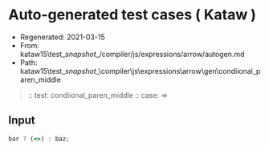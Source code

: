 # Auto-generated test cases ( Kataw )
- Regenerated: 2021-03-15
- From: kataw15\test\__snapshot__/compiler/js/expressions/arrow/autogen.md
- Path: kataw15\test\__snapshot__\compiler\js\expressions\arrow\gen\condiional_paren_middle
> :: test: condiional_paren_middle
> :: case: =>
## Input

`````js
bar ? (=>) : baz;
`````
